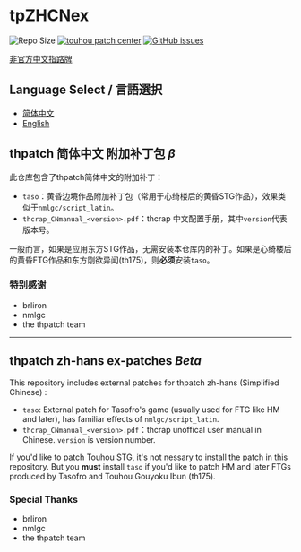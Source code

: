 # tpZHCNex

![Repo Size](https://img.shields.io/github/repo-size/yanstory/tpZHCNex.svg?label=RepoSize&style=flat-square)
[![touhou patch center](https://img.shields.io/badge/Require-thcrap-yellow.svg?style=flat-square)](http://thpatch.net)
[![GitHub issues](https://img.shields.io/github/issues/yanstory/tpZHCNex.svg?label=Issues&style=flat-square)](https://github.com/Yanstory/tpZHCNex/issues)

[非官方中文指路牌](https://www.zybuluo.com/yanstime/note/1537159)

## Language Select / 言語選択

- [简体中文](#thpatch-简体中文-附加补丁包-β)
- [English](#thpatch-zh-hans-ex-patches-beta)

## thpatch 简体中文 附加补丁包 *β*

此仓库包含了thpatch简体中文的附加补丁：

- ```taso```：黄昏边境作品附加补丁包（常用于心绮楼后的黄昏STG作品），效果类似于```nmlgc/script_latin```。
- ```thcrap_CNmanual_<version>.pdf```：thcrap 中文配置手册，其中```version```代表版本号。

一般而言，如果是应用东方STG作品，无需安装本仓库内的补丁。如果是心绮楼后的黄昏FTG作品和东方刚欲异闻(th175)，则**必须**安装```taso```。

### 特别感谢

- brliron
- nmlgc
- the thpatch team

---
## thpatch zh-hans ex-patches *Beta*

This repository includes external patches for thpatch zh-hans (Simplified Chinese) :

- ```taso```: External patch for Tasofro's game (usually used for FTG like HM and later), has familiar effects of ```nmlgc/script_latin```.
- ```thcrap_CNmanual_<version>.pdf```：thcrap unoffical user manual in Chinese. ```version``` is version number.

If you'd like to patch Touhou STG, it's not nessary to install the patch in this repository. But you **must** install ```taso``` if you'd like to patch HM and later FTGs produced by Tasofro and Touhou Gouyoku Ibun (th175).

### Special Thanks

- brliron
- nmlgc
- the thpatch team
